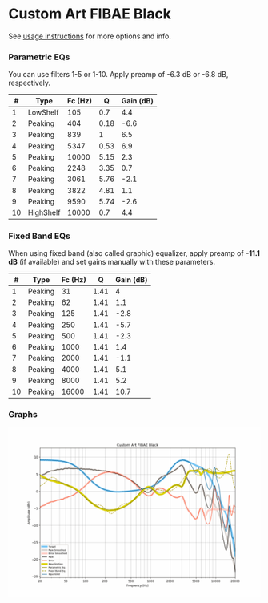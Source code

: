 # Custom Art FIBAE Black
See [usage instructions](https://github.com/jaakkopasanen/AutoEq#usage) for more options and info.

### Parametric EQs
You can use filters 1-5 or 1-10. Apply preamp of -6.3 dB or -6.8 dB, respectively.

|   # | Type      |   Fc (Hz) |    Q |   Gain (dB) |
|-----|-----------|-----------|------|-------------|
|   1 | LowShelf  |       105 | 0.7  |         4.4 |
|   2 | Peaking   |       404 | 0.18 |        -6.6 |
|   3 | Peaking   |       839 | 1    |         6.5 |
|   4 | Peaking   |      5347 | 0.53 |         6.9 |
|   5 | Peaking   |     10000 | 5.15 |         2.3 |
|   6 | Peaking   |      2248 | 3.35 |         0.7 |
|   7 | Peaking   |      3061 | 5.76 |        -2.1 |
|   8 | Peaking   |      3822 | 4.81 |         1.1 |
|   9 | Peaking   |      9590 | 5.74 |        -2.6 |
|  10 | HighShelf |     10000 | 0.7  |         4.4 |

### Fixed Band EQs
When using fixed band (also called graphic) equalizer, apply preamp of **-11.1 dB** (if available) and set gains manually with these parameters.

|   # | Type    |   Fc (Hz) |    Q |   Gain (dB) |
|-----|---------|-----------|------|-------------|
|   1 | Peaking |        31 | 1.41 |         4   |
|   2 | Peaking |        62 | 1.41 |         1.1 |
|   3 | Peaking |       125 | 1.41 |        -2.8 |
|   4 | Peaking |       250 | 1.41 |        -5.7 |
|   5 | Peaking |       500 | 1.41 |        -2.3 |
|   6 | Peaking |      1000 | 1.41 |         1.4 |
|   7 | Peaking |      2000 | 1.41 |        -1.1 |
|   8 | Peaking |      4000 | 1.41 |         5.1 |
|   9 | Peaking |      8000 | 1.41 |         5.2 |
|  10 | Peaking |     16000 | 1.41 |        10.7 |

### Graphs
![](./Custom%20Art%20FIBAE%20Black.png)
